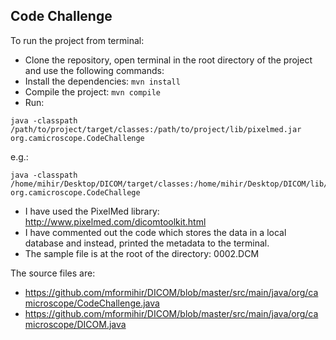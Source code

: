 ## Code Challenge
To run the project from terminal:
- Clone the repository, open terminal in the root directory of the project and use the following commands:
- Install the dependencies:
``` mvn install ```
- Compile the project:
``` mvn compile ```
- Run:
```
java -classpath /path/to/project/target/classes:/path/to/project/lib/pixelmed.jar org.camicroscope.CodeChallenge
```
e.g.:
``` 
java -classpath /home/mihir/Desktop/DICOM/target/classes:/home/mihir/Desktop/DICOM/lib/pixelmed.jar org.camicroscope.CodeChallege
```
- I have used the PixelMed library: http://www.pixelmed.com/dicomtoolkit.html
- I have commented out the code which stores the data in a local database and instead, printed the metadata to the terminal.
- The sample file is at the root of the directory: 0002.DCM
 
The source files are:
- https://github.com/mformihir/DICOM/blob/master/src/main/java/org/camicroscope/CodeChallenge.java
- https://github.com/mformihir/DICOM/blob/master/src/main/java/org/camicroscope/DICOM.java
